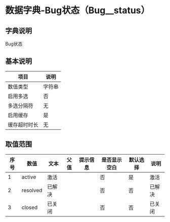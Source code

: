 # 数据字典-Bug状态（Bug__status）
## 字典说明
Bug状态

## 基本说明
| 项目 | 说明 |
| ---- | ---- |
| 数值类型 | 字符串 |
| 启用多选 | 否 |
| 多选分隔符 | 无 |
| 启用缓存 | 是 |
| 缓存超时时长 | 无 |

## 取值范围
| 序号 | 数值 | 文本 | 父值 | 提示信息 | 是否显示空白 | 默认选择 | 说明 |
| ---- | ---- | ---- | ---- | ---- | ---- | ---- | ---- |
| 1 | active | 激活 |  |  | 否 | 是 | 激活 |
| 2 | resolved | 已解决 |  |  | 否 | 否 | 已解决 |
| 3 | closed | 已关闭 |  |  | 否 | 否 | 已关闭 |

